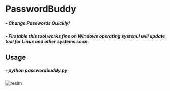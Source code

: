 # PasswordBuddy
##### - Change Passwords Quickly!
##### - Firstable this tool works fine on Windows operating system.I will update tool for Linux and other systems soon.

## Usage
##### - python passwordbuddy.py



![resim](https://user-images.githubusercontent.com/52252889/95190817-858ef100-07d8-11eb-9b30-aba79cbef64d.png)


